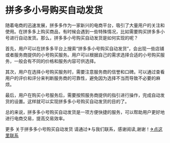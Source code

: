 # 拼多多小号购买自动发货

随着电商的迅速发展，拼多多作为一家新兴的电商平台，吸引了大量用户的关注和使用。在拼多多上购买商品，有时候会遇到一些特殊情况，比如需要购买拼多多小号进行自动发货。那么，拼多多小号购买自动发货是如何实现的呢？

首先，用户可以在拼多多平台上搜索“拼多多小号购买自动发货”，会出现一些店铺或者服务商提供的小号购买服务。用户可以根据自己的需求选择合适的小号购买服务，一般会有不同的价格和服务内容可供选择。

其次，用户在选择小号购买服务时，需要注意服务商的信誉和口碑。可以通过查看用户的评价和评分来判断服务商的可靠性，避免因为选择不当而导致不必要的麻烦。

最后，用户在购买小号服务后，需要按照服务商提供的指引进行操作，完成自动发货的设置。这样就可以实现拼多多小号购买自动发货的目的了。

总的来说，拼多多小号购买自动发货是一项方便快捷的服务，可以帮助用户更好地进行电商交易，提高交易效率。

更多 关于拼多多小号购买自动发货 请通过✈与我们联系，感谢阅读,谢谢！[✈点这里联系](https://www.k02.cc)